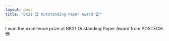 ```yaml
---
layout: post
title: "BK21 🏆 Outstanding Paper Award 🏆"
---
```


I won the excellence prize at BK21 Oustanding Paper Award from POSTECH. 😎